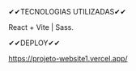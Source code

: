 ✔✔TECNOLOGIAS UTILIZADAS✔✔

React + Vite | Sass.


✔✔DEPLOY✔✔

https://projeto-website1.vercel.app/
